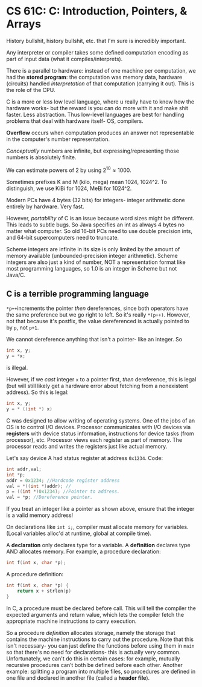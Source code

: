 # CS 61C: C: Introduction, Pointers, & Arrays

History bullshit, history bullshit, etc. that I'm sure is incredibly important.

Any interpreter or compiler takes some defined computation encoding as part of input data (what it compiles/interprets). 

There is a parallel to hardware: instead of one machine per computation, we had the **stored program**: the computation was memory data, hardware (circuits) handled *interpretation* of that computation (carrying it out). This is the role of the CPU. 

C is a more or less low level language, where u really have to know how the hardware works- but the reward is you can do more with it and make shit faster. Less abstraction. Thus low-level languages are best for handling problems that deal with hardware itself- OS, compilers. 

**Overflow** occurs when computation produces an answer not representable in the computer's number representation.

*Conceptually* numbers are infinite, but expressing/representing those numbers is absolutely finite.

We can estimate powers of 2 by using $2^{10} \approx 1000$. 

Sometimes prefixes K and M (kilo, mega) mean 1024, 1024^2. To distinguish, we use KiBi for 1024, MeBi for 1024^2.

Modern PCs have 4 bytes (32 bits) for integers- integer arithmetic done entirely by hardware. Very fast. 

However, *portability* of C is an issue because word sizes might be different. This leads to subtle bugs. So Java specifies an int as always 4 bytes no matter what computer. So old 16-bit PCs need to use double precision ints, and 64-bit supercomputers need to truncate. 

Scheme integers are infinite in its size is only limited by the amount of memory available (unbounded-precision integer arithmetic). Scheme integers are also just a kind of number, NOT a representation format like most programming languages, so 1.0 is an integer in Scheme but not Java/C. 

## C is a terrible programming language

`*p++`increments the pointer *then* dereferences, since both operators have the same preference but we go right to left. So it's really `*(p++)`. However, not that because it's postfix, the value dereferenced is actually pointed to by `p`, not `p+1`. 

We cannot dereference anything that isn't a pointer- like an integer. So 

```C
int x, y;
y = *x;
```

is illegal.

However, if we *cast* integer `x` to a pointer first, *then* dereference, this is legal (but will still likely get a hardware error about fetching from a nonexistent address). So this is legal:

```C
int x, y;
y = * ((int *) x)
```

C was designed to allow writing of operating systems. One of the jobs of an OS is to control I/O devices. Processor communicates with I/O devices via **registers** with device status information, instructions for device tasks (from processor), etc. Processor views each register as part of memory. The processor reads and writes the registers just like actual memory.

Let's say device A had status register at address `0x1234`. Code:

```C
int addr,val; 
int *p;
addr = 0x1234; //Hardcode register address
val = *((int *)addr); //
p = ((int *)0x1234); //Pointer to address. 
val = *p; //Dereference pointer. 
```

If you treat an integer like a pointer as shown above, ensure that the integer is a valid memory address!

On declarations like `int i;`, compiler must allocate memory for variables. (Local variables alloc'd at runtime, global at compile time). 

A **declaration** only declares type for a variable. A **definition** declares type AND allocates memory. For example, a procedure declaration:

```C
int f(int x, char *p);
```

A procedure definition:

```C
int f(int x, char *p) {
    return x + strlen(p)
}
```

In C, a procedure must be declared before call. This will tell the compiler the expected arguments and return value, which lets the compiler fetch the appropriate machine instructions to carry execution. 

So a procedure *definition* allocates storage, namely the storage that contains the machine instructions to carry out the procedure. Note that this isn't necessary- you can just define the functions before using them in `main` so that there's no need for declarations- this is actually very common. Unfortunately, we can't do this in certain cases: for example, mutually recursive procedures can’t both be defined before each other. Another example: splitting a program into multiple files, so procedures are defined in one file and declared in another file (called a **header file**). 

